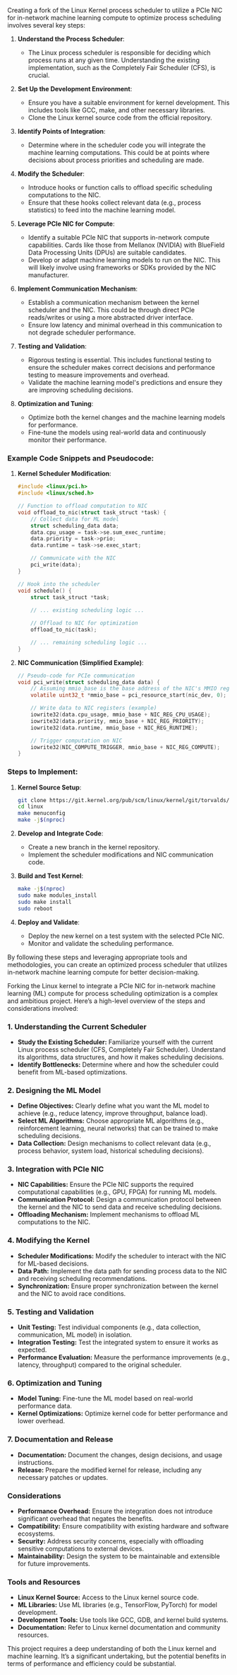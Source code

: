 Creating a fork of the Linux Kernel process scheduler to utilize a PCIe NIC for in-network machine learning compute to optimize process scheduling involves several key steps:

1. **Understand the Process Scheduler**: 
   - The Linux process scheduler is responsible for deciding which process runs at any given time. Understanding the existing implementation, such as the Completely Fair Scheduler (CFS), is crucial.

2. **Set Up the Development Environment**: 
   - Ensure you have a suitable environment for kernel development. This includes tools like GCC, make, and other necessary libraries.
   - Clone the Linux kernel source code from the official repository.

3. **Identify Points of Integration**: 
   - Determine where in the scheduler code you will integrate the machine learning computations. This could be at points where decisions about process priorities and scheduling are made.

4. **Modify the Scheduler**:
   - Introduce hooks or function calls to offload specific scheduling computations to the NIC.
   - Ensure that these hooks collect relevant data (e.g., process statistics) to feed into the machine learning model.

5. **Leverage PCIe NIC for Compute**:
   - Identify a suitable PCIe NIC that supports in-network compute capabilities. Cards like those from Mellanox (NVIDIA) with BlueField Data Processing Units (DPUs) are suitable candidates.
   - Develop or adapt machine learning models to run on the NIC. This will likely involve using frameworks or SDKs provided by the NIC manufacturer.

6. **Implement Communication Mechanism**:
   - Establish a communication mechanism between the kernel scheduler and the NIC. This could be through direct PCIe reads/writes or using a more abstracted driver interface.
   - Ensure low latency and minimal overhead in this communication to not degrade scheduler performance.

7. **Testing and Validation**:
   - Rigorous testing is essential. This includes functional testing to ensure the scheduler makes correct decisions and performance testing to measure improvements and overhead.
   - Validate the machine learning model's predictions and ensure they are improving scheduling decisions.

8. **Optimization and Tuning**:
   - Optimize both the kernel changes and the machine learning models for performance.
   - Fine-tune the models using real-world data and continuously monitor their performance.

### Example Code Snippets and Pseudocode:

1. **Kernel Scheduler Modification**:
    ```c
    #include <linux/pci.h>
    #include <linux/sched.h>

    // Function to offload computation to NIC
    void offload_to_nic(struct task_struct *task) {
        // Collect data for ML model
        struct scheduling_data data;
        data.cpu_usage = task->se.sum_exec_runtime;
        data.priority = task->prio;
        data.runtime = task->se.exec_start;

        // Communicate with the NIC
        pci_write(data);
    }

    // Hook into the scheduler
    void schedule() {
        struct task_struct *task;
        
        // ... existing scheduling logic ...

        // Offload to NIC for optimization
        offload_to_nic(task);

        // ... remaining scheduling logic ...
    }
    ```

2. **NIC Communication (Simplified Example)**:
    ```c
    // Pseudo-code for PCIe communication
    void pci_write(struct scheduling_data data) {
        // Assuming mmio_base is the base address of the NIC's MMIO region
        volatile uint32_t *mmio_base = pci_resource_start(nic_dev, 0);

        // Write data to NIC registers (example)
        iowrite32(data.cpu_usage, mmio_base + NIC_REG_CPU_USAGE);
        iowrite32(data.priority, mmio_base + NIC_REG_PRIORITY);
        iowrite32(data.runtime, mmio_base + NIC_REG_RUNTIME);

        // Trigger computation on NIC
        iowrite32(NIC_COMPUTE_TRIGGER, mmio_base + NIC_REG_COMPUTE);
    }
    ```

### Steps to Implement:

1. **Kernel Source Setup**:
    ```sh
    git clone https://git.kernel.org/pub/scm/linux/kernel/git/torvalds/linux.git
    cd linux
    make menuconfig
    make -j$(nproc)
    ```

2. **Develop and Integrate Code**:
    - Create a new branch in the kernel repository.
    - Implement the scheduler modifications and NIC communication code.

3. **Build and Test Kernel**:
    ```sh
    make -j$(nproc)
    sudo make modules_install
    sudo make install
    sudo reboot
    ```

4. **Deploy and Validate**:
    - Deploy the new kernel on a test system with the selected PCIe NIC.
    - Monitor and validate the scheduling performance.

By following these steps and leveraging appropriate tools and methodologies, you can create an optimized process scheduler that utilizes in-network machine learning compute for better decision-making.

Forking the Linux kernel to integrate a PCIe NIC for in-network machine learning (ML) compute for process scheduling optimization is a complex and ambitious project. Here’s a high-level overview of the steps and considerations involved:

### 1. **Understanding the Current Scheduler**
- **Study the Existing Scheduler:** Familiarize yourself with the current Linux process scheduler (CFS, Completely Fair Scheduler). Understand its algorithms, data structures, and how it makes scheduling decisions.
- **Identify Bottlenecks:** Determine where and how the scheduler could benefit from ML-based optimizations.

### 2. **Designing the ML Model**
- **Define Objectives:** Clearly define what you want the ML model to achieve (e.g., reduce latency, improve throughput, balance load).
- **Select ML Algorithms:** Choose appropriate ML algorithms (e.g., reinforcement learning, neural networks) that can be trained to make scheduling decisions.
- **Data Collection:** Design mechanisms to collect relevant data (e.g., process behavior, system load, historical scheduling decisions).

### 3. **Integration with PCIe NIC**
- **NIC Capabilities:** Ensure the PCIe NIC supports the required computational capabilities (e.g., GPU, FPGA) for running ML models.
- **Communication Protocol:** Design a communication protocol between the kernel and the NIC to send data and receive scheduling decisions.
- **Offloading Mechanism:** Implement mechanisms to offload ML computations to the NIC.

### 4. **Modifying the Kernel**
- **Scheduler Modifications:** Modify the scheduler to interact with the NIC for ML-based decisions.
- **Data Path:** Implement the data path for sending process data to the NIC and receiving scheduling recommendations.
- **Synchronization:** Ensure proper synchronization between the kernel and the NIC to avoid race conditions.

### 5. **Testing and Validation**
- **Unit Testing:** Test individual components (e.g., data collection, communication, ML model) in isolation.
- **Integration Testing:** Test the integrated system to ensure it works as expected.
- **Performance Evaluation:** Measure the performance improvements (e.g., latency, throughput) compared to the original scheduler.

### 6. **Optimization and Tuning**
- **Model Tuning:** Fine-tune the ML model based on real-world performance data.
- **Kernel Optimizations:** Optimize kernel code for better performance and lower overhead.

### 7. **Documentation and Release**
- **Documentation:** Document the changes, design decisions, and usage instructions.
- **Release:** Prepare the modified kernel for release, including any necessary patches or updates.

### Considerations
- **Performance Overhead:** Ensure the integration does not introduce significant overhead that negates the benefits.
- **Compatibility:** Ensure compatibility with existing hardware and software ecosystems.
- **Security:** Address security concerns, especially with offloading sensitive computations to external devices.
- **Maintainability:** Design the system to be maintainable and extensible for future improvements.

### Tools and Resources
- **Linux Kernel Source:** Access to the Linux kernel source code.
- **ML Libraries:** Use ML libraries (e.g., TensorFlow, PyTorch) for model development.
- **Development Tools:** Use tools like GCC, GDB, and kernel build systems.
- **Documentation:** Refer to Linux kernel documentation and community resources.

This project requires a deep understanding of both the Linux kernel and machine learning. It’s a significant undertaking, but the potential benefits in terms of performance and efficiency could be substantial.
